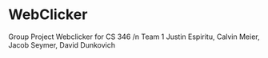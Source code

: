 # WebClicker
Group Project Webclicker for CS 346 /n
Team 1 Justin Espiritu, Calvin Meier, Jacob Seymer, David Dunkovich
